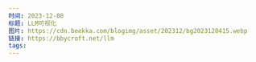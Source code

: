 ```yaml
---
时间: 2023-12-08
标题: LLM可视化
图片: https://cdn.beekka.com/blogimg/asset/202312/bg2023120415.webp
链接: https://bbycroft.net/llm
tags:
---
```




